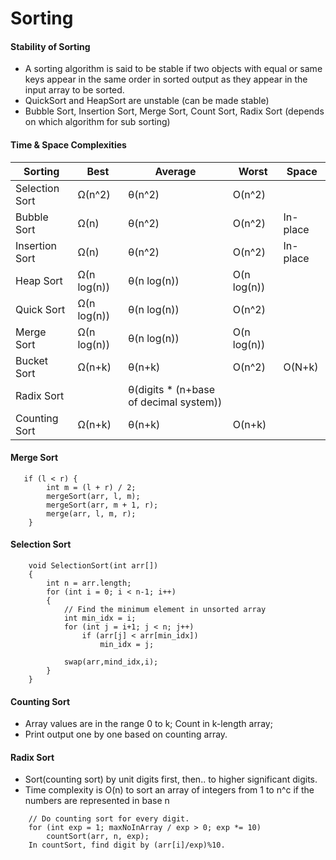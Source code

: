 # Sorting

#### Stability of Sorting
* A sorting algorithm is said to be stable if two objects with equal or same keys appear in the same order in sorted output as they appear in the input array to be sorted.
* QuickSort and HeapSort are unstable (can be made stable)
* Bubble Sort, Insertion Sort, Merge Sort, Count Sort, Radix Sort (depends on which algorithm for sub sorting)

#### Time & Space Complexities
Sorting | Best| Average|Worst|Space
--|--|--|--|--|
Selection Sort|Ω(n^2)|θ(n^2)|O(n^2)	 
Bubble Sort|Ω(n)|	θ(n^2)|	O(n^2)| In-place	 
Insertion Sort|Ω(n)|	θ(n^2)|	O(n^2) |In-place 
Heap Sort|	Ω(n log(n))|	θ(n log(n))|	O(n log(n))	 
Quick Sort|	Ω(n log(n))|	θ(n log(n))|	O(n^2)	 
Merge Sort|	Ω(n log(n))|	θ(n log(n))|	O(n log(n))	 
Bucket Sort|	Ω(n+k)|	θ(n+k)|	O(n^2)	| O(N+k)
Radix Sort||θ(digits * (n+base of decimal system))|	
Counting Sort|Ω(n+k)|	θ(n+k)|	O(n+k)

#### Merge Sort
```
   if (l < r) {
        int m = (l + r) / 2;
        mergeSort(arr, l, m);
        mergeSort(arr, m + 1, r);
        merge(arr, l, m, r);
    }
```

#### Selection Sort
```
    void SelectionSort(int arr[])
    {
        int n = arr.length;  
        for (int i = 0; i < n-1; i++)
        {
            // Find the minimum element in unsorted array
            int min_idx = i;
            for (int j = i+1; j < n; j++)
                if (arr[j] < arr[min_idx])
                    min_idx = j;
  
            swap(arr,mind_idx,i);
        }
    }
```    

#### Counting Sort
* Array values are in the range 0 to k; Count in k-length array;
* Print output one by one based on counting array.  

#### Radix Sort
* Sort(counting sort) by unit digits first, then.. to higher significant digits.
* Time complexity is O(n) to sort an array of integers from 1 to n^c if the numbers are represented in base n
```
    // Do counting sort for every digit. 
    for (int exp = 1; maxNoInArray / exp > 0; exp *= 10)
        countSort(arr, n, exp);
    In countSort, find digit by (arr[i]/exp)%10.         
```        
